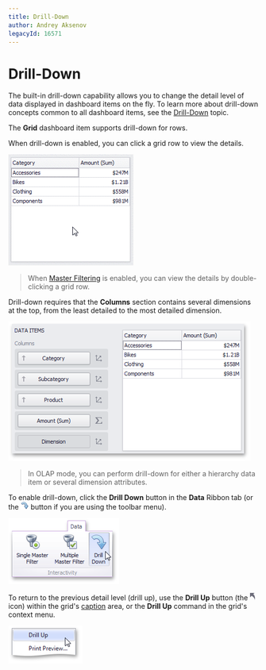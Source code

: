 ```yaml
---
title: Drill-Down
author: Andrey Aksenov
legacyId: 16571
---
```

# Drill-Down
The built-in drill-down capability allows you to change the detail level of data displayed in dashboard items on the fly. To learn more about drill-down concepts common to all dashboard items, see the [Drill-Down](../../../interactivity/drill-down.md) topic.

The **Grid** dashboard item supports drill-down for rows.

When drill-down is enabled, you can click a grid row to view the details.

![Anim_Grid_DrillDown](../../../../../images/img19684.gif)

> When [Master Filtering](../../cards/interactivity/master-filtering.md) is enabled, you can view the details by double-clicking a grid row.

Drill-down requires that the **Columns** section contains several dimensions at the top, from the least detailed to the most detailed dimension.

![Grid_Interactivity_DrillDown_DataItems](../../../../../images/img19685.png)

> In OLAP mode, you can perform drill-down for either a hierarchy data item or several dimension attributes.

To enable drill-down, click the **Drill Down** button in the **Data** Ribbon tab (or the ![DataShaping_Interactivity_DrillDown_Toolbar](../../../../../images/img19513.png) button if you are using the toolbar menu).

![DataShaping_Interactivity_DrillDown_Ribbon](../../../../../images/img19415.png)

To return to the previous detail level (drill up), use the **Drill Up** button (the ![DrillDown_DrillUpArrow](../../../../../images/img18627.png) icon) within the grid's [caption](../../../dashboard-layout/dashboard-item-caption.md) area, or the **Drill Up** command in the grid's context menu.

![DrillUpCommand_ContextMenu](../../../../../images/img22786.png)